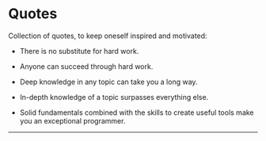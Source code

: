 # Quotes

Collection of quotes, to keep oneself inspired and motivated:

-   There is no substitute for hard work.

-   Anyone can succeed through hard work.

-   Deep knowledge in any topic can take you a long way.

-   In-depth knowledge of a topic surpasses everything else.

-   Solid fundamentals combined with the skills to create useful tools make you an exceptional programmer.

---
